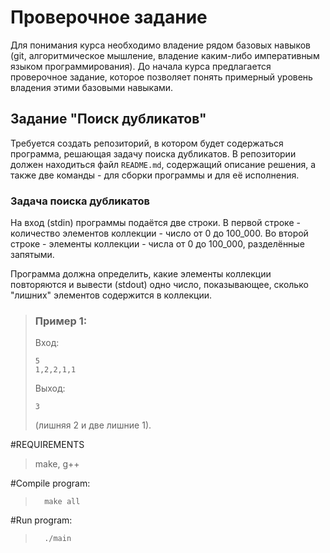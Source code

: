 # Проверочное задание

Для понимания курса необходимо владение рядом базовых навыков
(git,
алгоритмическое мышление,
владение каким-либо императивным языком программирования).
До начала курса предлагается проверочное задание,
которое позволяет понять примерный уровень владения этими базовыми навыками.

## Задание "Поиск дубликатов"

Требуется создать репозиторий, в котором будет содержаться программа, решающая задачу поиска дубликатов. В репозитории должен находиться файл `README.md`, содержащий описание решения, а также две команды - для сборки программы и для её исполнения.

### Задача поиска дубликатов

На вход (stdin) программы подаётся две строки.
В первой строке - количество элементов коллекции - число от 0 до 100_000.
Во второй строке - элементы коллекции - числа от 0 до 100_000, разделённые запятыми.

Программа должна определить, какие элементы коллекции повторяются и вывести (stdout) одно число, показывающее, сколько "лишних" элементов содержится в коллекции.

> ### Пример 1:
>
> Вход:
> ```
> 5
> 1,2,2,1,1
> ```
> Выход:
> ```
> 3
> ```
> (лишняя 2 и две лишние 1).


#REQUIREMENTS

>	make, g++

#Compile program:

>		make all

#Run program:

>		./main

		
